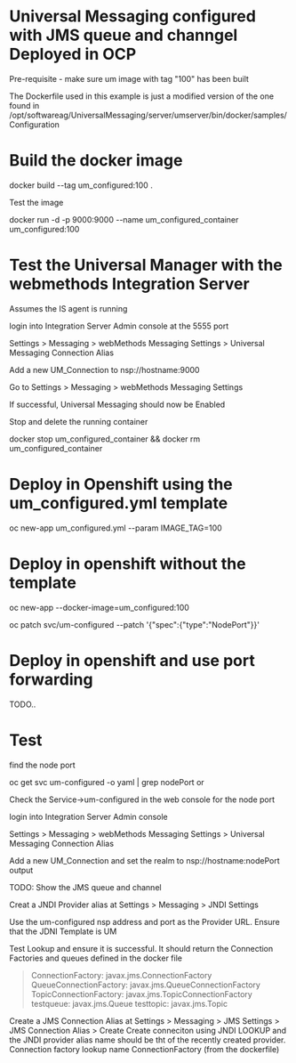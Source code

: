 # Universal Messaging configured with JMS queue and channgel Deployed in OCP

Pre-requisite - make sure um image with tag "100" has been built

The Dockerfile used in this example is just a modified version of the one found in /opt/softwareag/UniversalMessaging/server/umserver/bin/docker/samples/Configuration


# Build the docker image
docker build --tag um_configured:100 .

Test the image

docker run -d -p 9000:9000 --name um_configured_container um_configured:100


# Test the Universal Manager with the webmethods Integration Server

Assumes the IS agent is running

login into Integration Server Admin console at the 5555 port

Settings > Messaging > webMethods Messaging Settings > Universal Messaging Connection Alias

Add a new UM_Connection to nsp://hostname:9000

Go to Settings > Messaging > webMethods Messaging Settings

If successful, Universal Messaging should now be Enabled

Stop and delete the running container

docker stop um_configured_container && docker rm um_configured_container

# Deploy in Openshift using the um_configured.yml template

oc new-app  um_configured.yml --param IMAGE_TAG=100

# Deploy in openshift without the template 

oc new-app --docker-image=um_configured:100

oc patch svc/um-configured --patch '{"spec":{"type":"NodePort"}}'

# Deploy in openshift and use port forwarding

TODO..

# Test

find the node port

 oc get svc um-configured -o yaml | grep nodePort
or 

Check the Service->um-configured in the web console for the node port

login into Integration Server Admin console

Settings > Messaging > webMethods Messaging Settings > Universal Messaging Connection Alias

Add a new UM_Connection and set the realm to
nsp://hostname:nodePort output


TODO: Show the JMS queue and channel

Creat a JNDI  Provider alias at Settings > Messaging > JNDI Settings

Use the um-configured nsp address and port as the Provider URL. Ensure that the JDNI Template is UM

Test Lookup and ensure it is successful. It should return the Connection Factories and queues defined in the docker file

  > ConnectionFactory: javax.jms.ConnectionFactory
  > QueueConnectionFactory: javax.jms.QueueConnectionFactory 
  > TopicConnectionFactory: javax.jms.TopicConnectionFactory
  > testqueue: javax.jms.Queue
  > testtopic: javax.jms.Topic

Create a JMS Connection Alias at 
Settings > Messaging > JMS Settings > JMS Connection Alias > Create
Create conneciton using JNDI LOOKUP and the JNDI provider alias name should be tht of the recently created provider. Connection factory lookup name ConnectionFactory (from the dockerfile)

